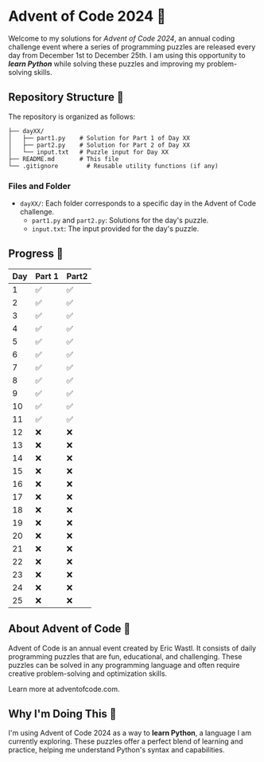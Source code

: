 # Advent of Code 2024 🎄

Welcome to my solutions for *Advent of Code 2024*, an annual coding challenge	event where a series of programming puzzles are released every day from December 1st to December 25th. I am using this opportunity to ***learn Python*** while solving these puzzles and improving my problem-solving skills.

## Repository Structure 📂
The repository is organized as follows:
```
├── dayXX/
│   ├── part1.py    # Solution for Part 1 of Day XX
│   ├── part2.py    # Solution for Part 2 of Day XX
│   └── input.txt   # Puzzle input for Day XX
├── README.md       # This file
└── .gitignore        # Reusable utility functions (if any)
```

### Files and Folder
- `dayXX/`: Each folder corresponds to a specific day in the Advent of Code challenge.
	- `part1.py` and `part2.py`: Solutions for the day's puzzle.
	- `input.txt`: The input provided for the day's puzzle.

## Progress 🌟
| Day | Part 1 | Part2 |
|-----|--------|-------|
| 1   | ✅     | ✅    |
| 2   | ✅     | ✅    |
| 3   | ✅     | ✅    |
| 4   | ✅     | ✅    |
| 5   | ✅     | ✅    |
| 6   | ✅     | ✅    |
| 7   | ✅     | ✅    |
| 8   | ✅     | ✅    |
| 9   | ✅     | ✅    |
| 10  | ✅     | ✅    |
| 11  | ✅     | ✅    |
| 12  | ❌     | ❌    |
| 13  | ❌     | ❌    |
| 14  | ❌     | ❌    |
| 15  | ❌     | ❌    |
| 16  | ❌     | ❌    |
| 17  | ❌     | ❌    |
| 18  | ❌     | ❌    |
| 19  | ❌     | ❌    |
| 20  | ❌     | ❌    |
| 21  | ❌     | ❌    |
| 22  | ❌     | ❌    |
| 23  | ❌     | ❌    |
| 24  | ❌     | ❌    |
| 25  | ❌     | ❌    |

## About Advent of Code 📖
Advent of Code is an annual event created by Eric Wastl. It consists of daily programming puzzles that are fun, educational, and challenging. These puzzles can be solved in any programming language and often require creative problem-solving and optimization skills.

Learn more at adventofcode.com.

## Why I'm Doing This 🤔
I'm using Advent of Code 2024 as a way to **learn Python**, a language I am currently exploring. These puzzles offer a perfect blend of learning and practice, helping me understand Python's syntax and capabilities.
